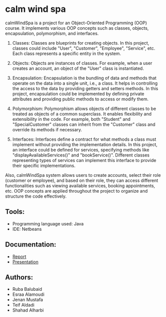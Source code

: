 # calm wind spa

calmWindSpa is a project for an Object-Oriented Programming (OOP) course. It implements various OOP concepts such as classes, objects, encapsulation, polymorphism, and interfaces.

1. Classes: Classes are blueprints for creating objects. In this project, classes could include "User", "Customer", "Employee", "Service", etc. Each class represents a specific entity in the system.

2. Objects: Objects are instances of classes. For example, when a user creates an account, an object of the "User" class is instantiated.

3. Encapsulation: Encapsulation is the bundling of data and methods that operate on the data into a single unit, i.e., a class. It helps in controlling the access to the data by providing getters and setters methods. In this project, encapsulation could be implemented by defining private attributes and providing public methods to access or modify them.

4. Polymorphism: Polymorphism allows objects of different classes to be treated as objects of a common superclass. It enables flexibility and extensibility in the code. For example, both "Student" and "SpecialCustomer" classes can inherit from the "Customer" class and override its methods if necessary.

5. Interfaces: Interfaces define a contract for what methods a class must implement without providing the implementation details. In this project, an interface could be defined for services, specifying methods like "displayAvailableServices()" and "bookService()". Different classes representing types of services can implement this interface to provide their specific implementations.

Also, calmWindSpa system allows users to create accounts, select their role (customer or employee), and based on their role, they can access different functionalities such as viewing available services, booking appointments, etc. OOP concepts are applied throughout the project to organize and structure the code effectively.

## Tools:
- Programming language ​​used: Java
- IDE: Netbeans

## Documentation:
- [Report](https://github.com/RubaBalubaid/spaManagementSystem/blob/master/spadocument.pdf)
- [Presentation](https://github.com/RubaBalubaid/spaManagementSystem/blob/master/spaPresentation.pdf)

## Authors:
- Ruba Balubaid
- Esraa Alamoudi
- Jenan Mustafa
- Teif Aldadi
- Shahad Alharbi

